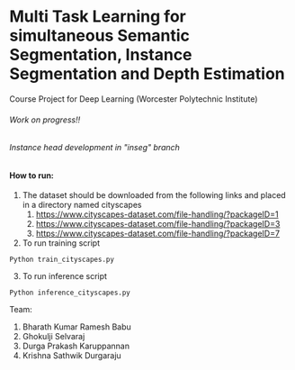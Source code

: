 # Multi Task Learning for simultaneous Semantic Segmentation, Instance Segmentation and Depth Estimation

Course Project for Deep Learning (Worcester Polytechnic Institute)

###### Work on progress!!
###### Instance head development in "inseg" branch

#### How to run:
1. The dataset should be downloaded from the following links and placed in a directory named cityscapes
    1. https://www.cityscapes-dataset.com/file-handling/?packageID=1
    2. https://www.cityscapes-dataset.com/file-handling/?packageID=3
    3. https://www.cityscapes-dataset.com/file-handling/?packageID=7 <br/> 
2. To run training script
```
Python train_cityscapes.py
```
3. To run inference script
```
Python inference_cityscapes.py
```

Team:
1. Bharath Kumar Ramesh Babu 
2. Ghokulji Selvaraj 
3. Durga Prakash Karuppannan  
4. Krishna Sathwik Durgaraju 
